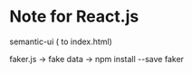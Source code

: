 # Note for React.js

semantic-ui ( to index.html)

faker.js -> fake data
  -> npm install --save faker
